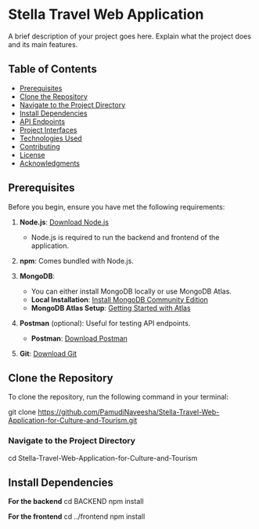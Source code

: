 # Stella Travel Web Application

A brief description of your project goes here. Explain what the project does and its main features.

## Table of Contents

- [Prerequisites](#prerequisites)
- [Clone the Repository](#clone-the-repository)
- [Navigate to the Project Directory](#navigate-to-the-project-directory)
- [Install Dependencies](#install-dependencies)
- [API Endpoints](#api-endpoints)
- [Project Interfaces](#project-interfaces)
- [Technologies Used](#technologies-used)
- [Contributing](#contributing)
- [License](#license)
- [Acknowledgments](#acknowledgments)

## Prerequisites

Before you begin, ensure you have met the following requirements:

1. **Node.js**: [Download Node.js](https://nodejs.org/en/download/)
   - Node.js is required to run the backend and frontend of the application.

2. **npm**: Comes bundled with Node.js.

3. **MongoDB**: 
   - You can either install MongoDB locally or use MongoDB Atlas.
   - **Local Installation**: [Install MongoDB Community Edition](https://docs.mongodb.com/manual/installation/)
   - **MongoDB Atlas Setup**: [Getting Started with Atlas](https://docs.atlas.mongodb.com/getting-started/)

4. **Postman** (optional): Useful for testing API endpoints.
   - **Postman**: [Download Postman](https://www.postman.com/downloads/)

5. **Git**: [Download Git](https://git-scm.com/downloads)

## Clone the Repository

To clone the repository, run the following command in your terminal:

git clone https://github.com/PamudiNaveesha/Stella-Travel-Web-Application-for-Culture-and-Tourism.git

### Navigate to the Project Directory

cd Stella-Travel-Web-Application-for-Culture-and-Tourism

## Install Dependencies

**For the backend**
cd BACKEND
npm install

**For the frontend**
cd ../frontend
npm install

